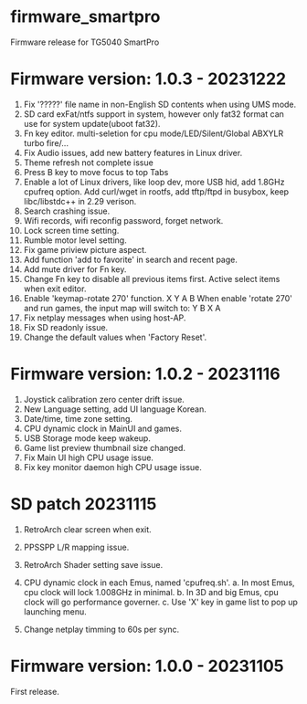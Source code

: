# firmware_smartpro
Firmware release for TG5040 SmartPro

Firmware version: 1.0.3 - 20231222
=================================
1. Fix '?????' file name in non-English SD contents when using UMS mode.
2. SD card exFat/ntfs support in system, however only fat32 format can use for system update(uboot fat32).
3. Fn key editor. multi-seletion for cpu mode/LED/Silent/Global ABXYLR turbo fire/...
4. Fix Audio issues, add new battery features in Linux driver.
5. Theme refresh not complete issue
6. Press B key to move focus to top Tabs
7. Enable a lot of Linux drivers, like loop dev, more USB hid, add 1.8GHz cpufreq option.
   Add curl/wget in rootfs, add tftp/ftpd in busybox, keep libc/libstdc++ in 2.29 verison.
8. Search crashing issue.
9. Wifi records, wifi reconfig password, forget network.
10. Lock screen time setting.
11. Rumble motor level setting.
12. Fix game priview picture aspect.
13. Add function 'add to favorite' in search and recent page.
14. Add mute driver for Fn key.
15. Change Fn key to disable all previous items first. Active select items when exit editor.
16. Enable 'keymap-rotate 270' function.
         X
      Y     A
         B
      When enable 'rotate 270' and run games, the input map will switch to:
         Y
      B     X
         A
17. Fix netplay messages when using host-AP.
18. Fix SD readonly issue.
19. Change the default values when 'Factory Reset'.


Firmware version: 1.0.2 - 20231116
=================================
1. Joystick calibration zero center drift issue.
2. New Language setting, add UI language Korean.
3. Date/time, time zone setting.
4. CPU dynamic clock in MainUI and games.
5. USB Storage mode keep wakeup.
6. Game list preview thumbnail size changed.
7. Fix Main UI high CPU usage issue.
8. Fix key monitor daemon high CPU usage issue.

SD patch 20231115
=================================
1. RetroArch clear screen when exit.
2. PPSSPP L/R mapping issue.
3. RetroArch Shader setting save issue.
4. CPU dynamic clock in each Emus, named 'cpufreq.sh'.
   a. In most Emus, cpu clock will lock 1.008GHz in minimal.
   b. In 3D and big Emus, cpu clock will go performance governer.
   c. Use 'X' key in game list to pop up launching menu.

5. Change netplay timming to 60s per sync.




Firmware version: 1.0.0 - 20231105
=================================
First release.

